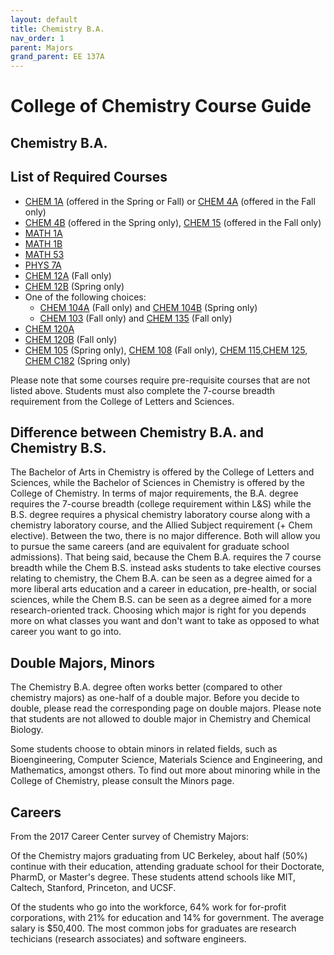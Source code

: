 ```yaml
---
layout: default
title: Chemistry B.A.
nav_order: 1
parent: Majors
grand_parent: EE 137A
---
```


# College of Chemistry Course Guide

## Chemistry B.A.

## List of Required Courses

- [CHEM 1A](http://public2.yuantsy.com/Test/EE137A/List/Chemistry/CHEM%201A%20-%20General%20Chemistry.pdf) (offered in the Spring or Fall) or [CHEM 4A](http://public2.yuantsy.com/Test/EE137A/List/Chemistry/CHEM%204A%20-%20General%20Chemistry%20and%20Quantitative%20Analysis.pdf) (offered in the Fall only)
- [CHEM 4B](http://public2.yuantsy.com/Test/EE137A/List/Chemistry/Chem%204B%20-%20General%20Chemistry%20and%20Quantitative%20Analysis.pdf) (offered in the Spring only), [CHEM 15](http://public2.yuantsy.com/Test/EE137A/List/Chemistry/15Course%20Title.pdf) (offered in the Fall only)
- [MATH 1A](http://public2.yuantsy.com/Test/EE137A/Mathematics/Math%201A%20-%20Calculus.pdf)
- [MATH 1B](http://public2.yuantsy.com/Test/EE137A/Mathematics/MATH%201B%20-%20Calculus.pdf)
- [MATH 53](http://public2.yuantsy.com/Test/EE137A/Mathematics/MATH%2010A%20-%20Methods%20of%20Mathematics_%20Calculus%2C%20Statistics%2C%20and%20Combinatorics%20%28I%29.pdf)
- [PHYS 7A](http://public2.yuantsy.com/Test/EE137A/Physics/PHYS%207A%20-%20Physics%20for%20Scientists%20and%20Engineers.pdf)
- [CHEM 12A](http://public2.yuantsy.com/Test/EE137A/List/Chemistry/CHEM%2012A%20-%20Organic%20Chemistry%20%281%29.pdf) (Fall only)
- [CHEM 12B](http://public2.yuantsy.com/Test/EE137A/List/Chemistry/CHEM%2012B%20-%20Organic%20Chemistry%20%282%29.pdf) (Spring only)
- One of the following choices:
  - [CHEM 104A](http://public2.yuantsy.com/Test/EE137A/List/Chemistry/CHEM%2096%20-%20Introduction%20to%20Research%20and%20Study%20in%20the%20College%20of%20Chemistry.pdf) (Fall only) and [CHEM 104B](http://public2.yuantsy.com/Test/EE137A/List/Chemistry/CHEM%20104B%20-%20Advanced%20Inorganic%20Chemistry%20%282%29.pdf) (Spring only)
  - [CHEM 103](http://public2.yuantsy.com/Test/EE137A/List/Chemistry/CHEM%2096%20-%20Introduction%20to%20Research%20and%20Study%20in%20the%20College%20of%20Chemistry.pdf) (Fall only) and [CHEM 135](http://public2.yuantsy.com/Test/EE137A/List/Chemistry/Chem%20135%20-%20Chemical%20Biology.pdf) (Fall only)
- [CHEM 120A](http://public2.yuantsy.com/Test/EE137A/List/Chemistry/CHEM%20120A%20-%20Physical%20Chemistry%20%28Quantum%20Mechanics%29.pdf)
- [CHEM 120B](http://public2.yuantsy.com/Test/EE137A/List/Chemistry/CHEM%20120B%20-%20Physical%20Chemistry%20%28Statistical%20Mechanics%29.pdf) (Fall only)
- [CHEM 105](http://public2.yuantsy.com/Test/EE137A/List/Chemistry/CHEM%20105%20-%20Instrumental%20Analysis%20Laboratory.pdf) (Spring only), [CHEM 108](http://public2.yuantsy.com/Test/EE137A/Majors/CHEM%20108%20Inorganic%20Synthesis%20Laboratory.pdf) (Fall only), [CHEM 115](http://public2.yuantsy.com/Test/EE137A/List/Chemistry/115Course%20Title.pdf),[CHEM 125](http://public2.yuantsy.com/Test/EE137A/List/Chemistry/CHEM%20125%20-%20Physical%20Chemistry%20Laboratory.pdf), [CHEM C182](http://public2.yuantsy.com/Test/EE137A/List/Chemistry/CHEM%20C182_EPS%20C182%20-%20Atmospheric%20Chemistry%20and%20Physics%20Laboratory.pdf) (Spring only)

Please note that some courses require pre-requisite courses that are not listed above. Students must also complete the 7-course breadth requirement from the College of Letters and Sciences.

## Difference between Chemistry B.A. and Chemistry B.S.

The Bachelor of Arts in Chemistry is offered by the College of Letters and Sciences, while the Bachelor of Sciences in Chemistry is offered by the College of Chemistry. In terms of major requirements, the B.A. degree requires the 7-course breadth (college requirement within L&S) while the B.S. degree requires a physical chemistry laboratory course along with a chemistry laboratory course, and the Allied Subject requirement (+ Chem elective). Between the two, there is no major difference. Both will allow you to pursue the same careers (and are equivalent for graduate school admissions). That being said, because the Chem B.A. requires the 7 course breadth while the Chem B.S. instead asks students to take elective courses relating to chemistry, the Chem B.A. can be seen as a degree aimed for a more liberal arts education and a career in education, pre-health, or social sciences, while the Chem B.S. can be seen as a degree aimed for a more research-oriented track. Choosing which major is right for you depends more on what classes you want and don't want to take as opposed to what career you want to go into.

## Double Majors, Minors

The Chemistry B.A. degree often works better (compared to other chemistry majors) as one-half of a double major. Before you decide to double, please read the corresponding page on double majors. Please note that students are not allowed to double major in Chemistry and Chemical Biology.

Some students choose to obtain minors in related fields, such as Bioengineering, Computer Science, Materials Science and Engineering, and Mathematics, amongst others. To find out more about minoring while in the College of Chemistry, please consult the Minors page.

## Careers

From the 2017 Career Center survey of Chemistry Majors:

Of the Chemistry majors graduating from UC Berkeley, about half (50%) continue with their education, attending graduate school for their Doctorate, PharmD, or Master's degree. These students attend schools like MIT, Caltech, Stanford, Princeton, and UCSF.

Of the students who go into the workforce, 64% work for for-profit corporations, with 21% for education and 14% for government. The average salary is $50,400. The most common jobs for graduates are research techicians (research associates) and software engineers.